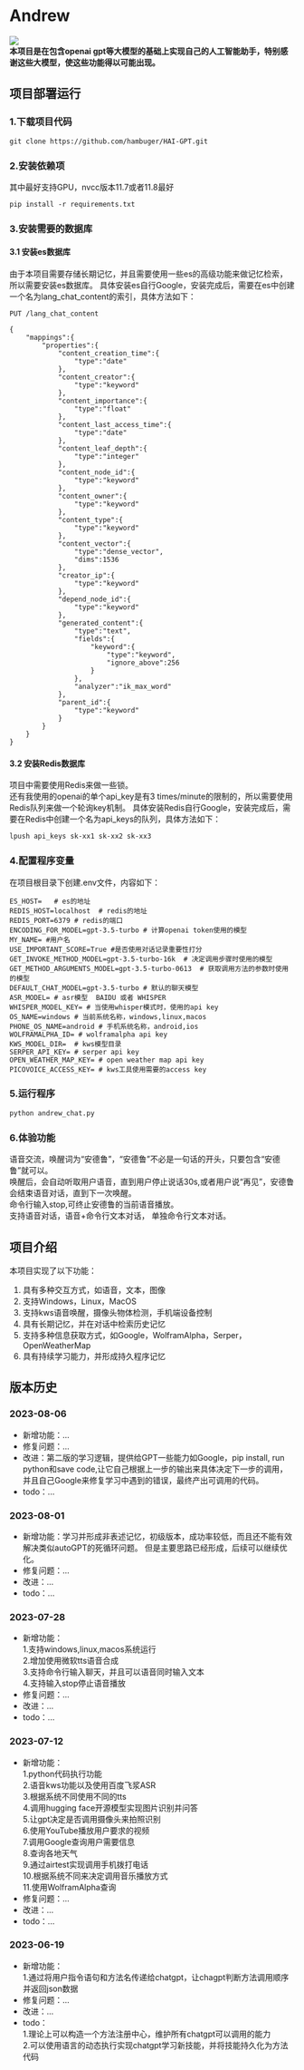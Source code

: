 # Andrew
[![](https://camo.githubusercontent.com/15a53d5ec5d896319068168a27da0203156bbdb9/68747470733a2f2f6a617977636a6c6f76652e6769746875622e696f2f73622f6c616e672f656e676c6973682e737667)](README.md)  
**本项目是在包含openai gpt等大模型的基础上实现自己的人工智能助手，特别感谢这些大模型，使这些功能得以可能出现。**
## 项目部署运行
### 1.下载项目代码
```
git clone https://github.com/hambuger/HAI-GPT.git  
```
### 2.安装依赖项  
其中最好支持GPU，nvcc版本11.7或者11.8最好  
```
pip install -r requirements.txt  
```

### 3.安装需要的数据库  
#### 3.1 安装es数据库 
由于本项目需要存储长期记忆，并且需要使用一些es的高级功能来做记忆检索，所以需要安装es数据库。
具体安装es自行Google，安装完成后，需要在es中创建一个名为lang_chat_content的索引，具体方法如下：
```
PUT /lang_chat_content

{
    "mappings":{
        "properties":{
            "content_creation_time":{
                "type":"date"
            },
            "content_creator":{
                "type":"keyword"
            },
            "content_importance":{
                "type":"float"
            },
            "content_last_access_time":{
                "type":"date"
            },
            "content_leaf_depth":{
                "type":"integer"
            },
            "content_node_id":{
                "type":"keyword"
            },
            "content_owner":{
                "type":"keyword"
            },
            "content_type":{
                "type":"keyword"
            },
            "content_vector":{
                "type":"dense_vector",
                "dims":1536
            },
            "creator_ip":{
                "type":"keyword"
            },
            "depend_node_id":{
                "type":"keyword"
            },
            "generated_content":{
                "type":"text",
                "fields":{
                    "keyword":{
                        "type":"keyword",
                        "ignore_above":256
                    }
                },
                "analyzer":"ik_max_word"
            },
            "parent_id":{
                "type":"keyword"
            }
        }
    }
}
```

#### 3.2 安装Redis数据库 
项目中需要使用Redis来做一些锁。  
还有我使用的openai的单个api_key是有3 times/minute的限制的，所以需要使用Redis队列来做一个轮询key机制。
具体安装Redis自行Google，安装完成后，需要在Redis中创建一个名为api_keys的队列，具体方法如下：
```
lpush api_keys sk-xx1 sk-xx2 sk-xx3
```


### 4.配置程序变量  
在项目根目录下创建.env文件，内容如下：
```
ES_HOST=   # es的地址  
REDIS_HOST=localhost  # redis的地址   
REDIS_PORT=6379 # redis的端口  
ENCODING_FOR_MODEL=gpt-3.5-turbo # 计算openai token使用的模型  
MY_NAME= #用户名  
USE_IMPORTANT_SCORE=True #是否使用对话记录重要性打分  
GET_INVOKE_METHOD_MODEL=gpt-3.5-turbo-16k  # 决定调用步骤时使用的模型  
GET_METHOD_ARGUMENTS_MODEL=gpt-3.5-turbo-0613  # 获取调用方法的参数时使用的模型  
DEFAULT_CHAT_MODEL=gpt-3.5-turbo # 默认的聊天模型  
ASR_MODEL= # asr模型  BAIDU 或者 WHISPER  
WHISPER_MODEL_KEY= # 当使用whisper模式时，使用的api key  
OS_NAME=windows # 当前系统名称，windows,linux,macos  
PHONE_OS_NAME=android # 手机系统名称，android,ios  
WOLFRAMALPHA_ID= # wolframalpha api key  
KWS_MODEL_DIR=  # kws模型目录  
SERPER_API_KEY= # serper api key  
OPEN_WEATHER_MAP_KEY= # open weather map api key  
PICOVOICE_ACCESS_KEY= # kws工具使用需要的access key
```

### 5.运行程序
```
python andrew_chat.py
```

### 6.体验功能  
语音交流，唤醒词为“安德鲁”，“安德鲁”不必是一句话的开头，只要包含“安德鲁”就可以。  
唤醒后，会自动听取用户语音，直到用户停止说话30s,或者用户说“再见”，安德鲁会结束语音对话，直到下一次唤醒。    
命令行输入stop,可终止安德鲁的当前语音播放。    
支持语音对话，语音+命令行文本对话， 单独命令行文本对话。

## 项目介绍
本项目实现了以下功能：

1. 具有多种交互方式，如语音，文本，图像
2. 支持Windows，Linux，MacOS
3. 支持kws语音唤醒，摄像头物体检测，手机端设备控制
4. 具有长期记忆，并在对话中检索历史记忆
5. 支持多种信息获取方式，如Google，WolframAlpha，Serper，OpenWeatherMap
6. 具有持续学习能力，并形成持久程序记忆

## 版本历史

### 2023-08-06

- 新增功能：...
- 修复问题：...
- 改进：第二版的学习逻辑，提供给GPT一些能力如Google，pip install, run python和save
  code,让它自己根据上一步的输出来具体决定下一步的调用，  
  并且自己Google来修复学习中遇到的错误，最终产出可调用的代码。
- todo：...

### 2023-08-01

- 新增功能：学习并形成非表述记忆，初级版本，成功率较低，而且还不能有效解决类似autoGPT的死循环问题。
  但是主要思路已经形成，后续可以继续优化。
- 修复问题：...
- 改进：...
- todo：...

### 2023-07-28

- 新增功能：  
  1.支持windows,linux,macos系统运行  
  2.增加使用微软tts语音合成  
  3.支持命令行输入聊天，并且可以语音同时输入文本  
  4.支持输入stop停止语音播放
- 修复问题：...
- 改进：...
- todo：...

### 2023-07-12

- 新增功能：  
  1.python代码执行功能  
  2.语音kws功能以及使用百度飞浆ASR  
  3.根据系统不同使用不同的tts  
  4.调用hugging face开源模型实现图片识别并问答  
  5.让gpt决定是否调用摄像头来拍照识别  
  6.使用YouTube播放用户要求的视频  
  7.调用Google查询用户需要信息  
  8.查询各地天气  
  9.通过airtest实现调用手机拨打电话  
  10.根据系统不同来决定调用音乐播放方式  
  11.使用WolframAlpha查询
- 修复问题：...
- 改进：...
- todo：...

### 2023-06-19

- 新增功能：  
  1.通过将用户指令语句和方法名传递给chatgpt，让chagpt判断方法调用顺序并返回json数据
- 修复问题：...
- 改进：...
- todo：  
  1.理论上可以构造一个方法注册中心，维护所有chatgpt可以调用的能力   
  2.可以使用语言的动态执行实现chatgpt学习新技能，并将技能持久化为方法代码